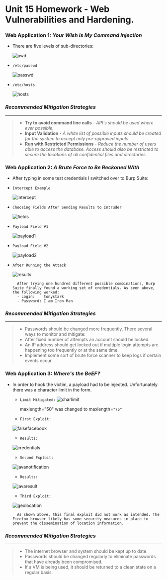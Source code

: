 # Unit 15 Homework - Web Vulnerabilities and Hardening.

### Web Application 1: *Your Wish is My Command Injection*

- There are five levels of sub-directories:

    ![pwd](Images/CI-pwd.jpg)

- `/etc/passwd`

    ![passwd](Images/CI-passwd.jpg)

- `/etc/hosts`

    ![hosts](Images/CI-hosts.jpg)

### ***Recommended Mitigation Strategies***  
-------------------------------------------
  > - **Try to avoid command line calls** - _API's should be used where ever possible._  
  > - **Input Validation** - _A white list of possible inputs should be created for the system to accept only pre-approved inputs_  
  > - **Run with Restricted Permissions** - _Reduce the number of users able to access the database. Access should also be restricted to secure the locations of all confidential files and directories._

  ### Web Application 2: *A Brute Force to Be Reckoned With*

- After typing in some test credentials I switched over to Burp Suite:

- `Intercept Example`

    ![intercept](Images/burp-intercept.jpg)

- `Choosing Fields After Sending Results to Intruder`

    ![fields](Images/burp-intruderfields.jpg)

- `Payload Field #1`

    ![payload1](Images/burp-intruderpay1.jpg)

- `Payload Field #2`

    ![payload2](Images/burp-intruderpay2.jpg)

- `After Running the Attack`

    ![results](Images/burp-intruderresults.jpg)

        After trying one hundred different possible combinations, Burp Suite finally found a working set of credentials. As seen above, the following worked:
        - Login:    tonystark
        - Password: I am Iron Man

### ***Recommended Mitigation Strategies***  
-------------------------------------------
>   - Passwords should be changed more frequently.
> There several ways to monitor and mitigate:  
>   - After fixed number of attempts an account should be locked.
>   - An IP address should get locked out if multiple login attempts are happening too frequently or at the same time.  
>   - Implement some sort of brute force scanner to keep logs if certain events occur.

### Web Application 3: *Where's the BeEF?*

- In order to hook the victim, a payload had to be injected. Unfortunately there was a character limit in the form.

    - `Limit Mitigated:`
    ![charlimit](Images/beef-charlimit.jpg)

        maxlength="50" was changed to maxlength=`"75"`

    - `First Exploit:`
    
    ![falsefacebook](Images/beef-facebook.jpg)

    - `Results:`

    ![credentials](Images/beef-facebookcred.jpg)

    - `Second Exploit:`

    ![javanotification](Images/beef-javanot.jpg)

    - `Results:`

    ![javaresult](Images/beef-javanotresult.jpg)

    - `Third Exploit:`

    ![geolocation](Images/beef-getgeo.jpg)

        As shown above, this final exploit did not work as intended. The Firefox browser likely has some security measures in place to prevent the dissemination of location information.

### ***Recommended Mitigation Strategies***  
-------------------------------------------
> - The internet browser and system should be kept up to date.
> - Passwords should be changed regularly to eliminate passwords that have already been compromised.
> - If a VM is being used, it should be returned to a clean state on a regular basis.
